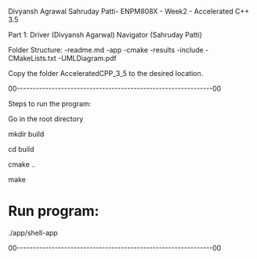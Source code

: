 Divyansh Agrawal Sahruday Patti- ENPM808X - Week2 - Accelerated C++ 3.5

Part 1:
Driver (Divyansh Agarwal) Navigator (Sahruday Patti)

Folder Structure:
 -readme.md
 -app
 -cmake
 -results
 -include
 -CMakeLists.txt
 -UMLDiagram.pdf

Copy the folder AcceleratedCPP_3_5 to the desired location.

00--------------------------------------------------------------00

Steps to run the program:

Go in the root directory

mkdir build

cd build

cmake ..

make

# Run program: 
./app/shell-app

00--------------------------------------------------------------00 
